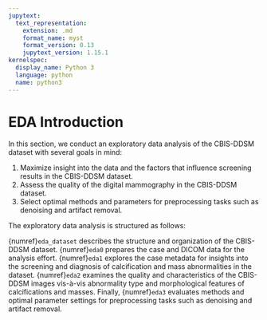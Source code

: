 ```yaml
---
jupytext:
  text_representation:
    extension: .md
    format_name: myst
    format_version: 0.13
    jupytext_version: 1.15.1
kernelspec:
  display_name: Python 3
  language: python
  name: python3
---
```


# EDA Introduction

In this section, we conduct an exploratory data analysis of the CBIS-DDSM dataset with several goals in mind:

1. Maximize insight into the data and the factors that influence screening results in the CBIS-DDSM dataset.
2. Assess the quality of the digital mammography in the CBIS-DDSM dataset.
3. Select optimal methods and parameters for preprocessing	tasks such as denoising and artifact removal.

The exploratory data analysis is structured as follows:

{numref}`eda_dataset` describes the structure and organization of the CBIS-DDSM dataset. {numref}`eda0` prepares the case and DICOM data for the analysis effort. {numref}`eda1` explores the case metadata for insights into the screening and diagnosis of calcification and mass abnormalities in the dataset. {numref}`eda2` examines the quality and characteristics of the CBIS-DDSM images vis-à-vis abnormality type and morphological features of calcifications and masses. Finally, {numref}`eda3` evaluates methods and optimal parameter settings for preprocessing tasks such as denoising and artifact removal.
